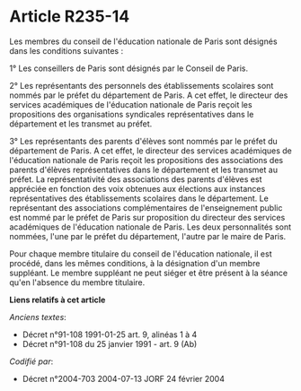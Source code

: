 # Article R235-14

Les membres du conseil de l'éducation nationale de Paris sont désignés dans les conditions suivantes :

1° Les conseillers de Paris sont désignés par le Conseil de Paris.

2° Les représentants des personnels des établissements scolaires sont nommés par le préfet du département de Paris. A cet
effet, le directeur des services académiques de l'éducation nationale de Paris reçoit les propositions des organisations
syndicales représentatives dans le département et les transmet au préfet.

3° Les représentants des parents d'élèves sont nommés par le préfet du département de Paris. A cet effet, le directeur des
services académiques de l'éducation nationale de Paris reçoit les propositions des associations des parents d'élèves
représentatives dans le département et les transmet au préfet. La représentativité des associations des parents d'élèves est
appréciée en fonction des voix obtenues aux élections aux instances représentatives des établissements scolaires dans le
département. Le représentant des associations complémentaires de l'enseignement public est nommé par le préfet de Paris sur
proposition du directeur des services académiques de l'éducation nationale de Paris. Les deux personnalités sont nommées,
l'une par le préfet du département, l'autre par le maire de Paris.

Pour chaque membre titulaire du conseil de l'éducation nationale, il est procédé, dans les mêmes conditions, à la désignation
d'un membre suppléant. Le membre suppléant ne peut siéger et être présent à la séance qu'en l'absence du membre titulaire.

**Liens relatifs à cet article**

_Anciens textes_:

  - Décret n°91-108 1991-01-25 art. 9, alinéas 1 à 4
  - Décret n°91-108 du 25 janvier 1991 - art. 9 (Ab)

_Codifié par_:

  - Décret n°2004-703 2004-07-13 JORF 24 février 2004
